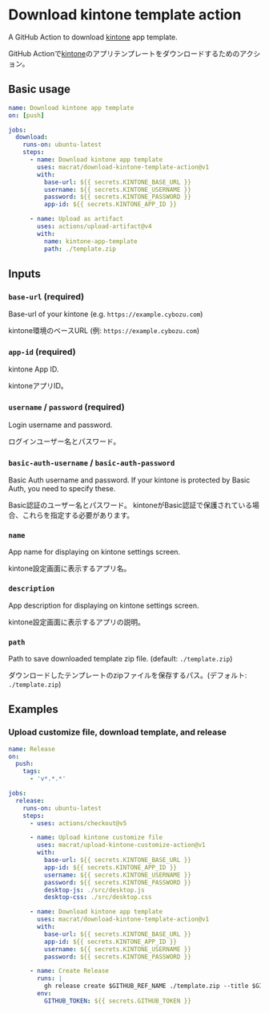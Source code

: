 # Download kintone template action

A GitHub Action to download [kintone](https://www.kintone.com/) app template.

GitHub Actionで[kintone](https://kintone.cybozu.co.jp/)のアプリテンプレートをダウンロードするためのアクション。


## Basic usage

```yaml
name: Download kintone app template
on: [push]

jobs:
  download:
    runs-on: ubuntu-latest
    steps:
      - name: Download kintone app template
        uses: macrat/download-kintone-template-action@v1
        with:
          base-url: ${{ secrets.KINTONE_BASE_URL }}
          username: ${{ secrets.KINTONE_USERNAME }}
          password: ${{ secrets.KINTONE_PASSWORD }}
          app-id: ${{ secrets.KINTONE_APP_ID }}

      - name: Upload as artifact
        uses: actions/upload-artifact@v4
        with:
          name: kintone-app-template
          path: ./template.zip
```


## Inputs

### `base-url` (required)

Base-url of your kintone (e.g. `https://example.cybozu.com`)

kintone環境のベースURL (例: `https://example.cybozu.com`)

### `app-id` (required)

kintone App ID.

kintoneアプリID。

### `username` / `password` (required)

Login username and password.

ログインユーザー名とパスワード。

### `basic-auth-username` / `basic-auth-password`

Basic Auth username and password.
If your kintone is protected by Basic Auth, you need to specify these.

Basic認証のユーザー名とパスワード。
kintoneがBasic認証で保護されている場合、これらを指定する必要があります。

### `name`

App name for displaying on kintone settings screen.

kintone設定画面に表示するアプリ名。

### `description`

App description for displaying on kintone settings screen.

kintone設定画面に表示するアプリの説明。

### `path` 

Path to save downloaded template zip file. (default: `./template.zip`)

ダウンロードしたテンプレートのzipファイルを保存するパス。(デフォルト: `./template.zip`)


## Examples

### Upload customize file, download template, and release

```yaml
name: Release
on:
  push:
    tags:
      - 'v*.*.*'

jobs:
  release:
    runs-on: ubuntu-latest
    steps:
      - uses: actions/checkout@v5

      - name: Upload kintone customize file
        uses: macrat/upload-kintone-customize-action@v1
        with:
          base-url: ${{ secrets.KINTONE_BASE_URL }}
          app-id: ${{ secrets.KINTONE_APP_ID }}
          username: ${{ secrets.KINTONE_USERNAME }}
          password: ${{ secrets.KINTONE_PASSWORD }}
          desktop-js: ./src/desktop.js
          desktop-css: ./src/desktop.css

      - name: Download kintone app template
        uses: macrat/download-kintone-template-action@v1
        with:
          base-url: ${{ secrets.KINTONE_BASE_URL }}
          app-id: ${{ secrets.KINTONE_APP_ID }}
          username: ${{ secrets.KINTONE_USERNAME }}
          password: ${{ secrets.KINTONE_PASSWORD }}

      - name: Create Release
        runs: |
          gh release create $GITHUB_REF_NAME ./template.zip --title $GITHUB_REF_NAME --generate-notes
        env:
          GITHUB_TOKEN: ${{ secrets.GITHUB_TOKEN }}
```
